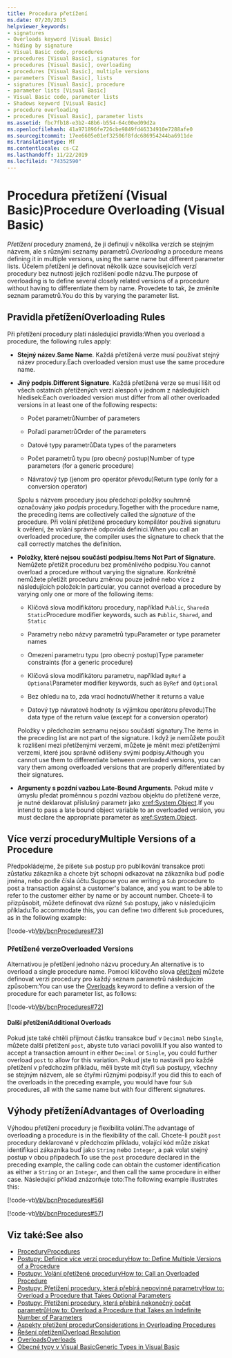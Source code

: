 ```yaml
---
title: Procedura přetížení
ms.date: 07/20/2015
helpviewer_keywords:
- signatures
- Overloads keyword [Visual Basic]
- hiding by signature
- Visual Basic code, procedures
- procedures [Visual Basic], signatures for
- procedures [Visual Basic], overloading
- procedures [Visual Basic], multiple versions
- parameters [Visual Basic], lists
- signatures [Visual Basic], procedure
- parameter lists [Visual Basic]
- Visual Basic code, parameter lists
- Shadows keyword [Visual Basic]
- procedure overloading
- procedures [Visual Basic], parameter lists
ms.assetid: fbc7fb18-e3b2-48b6-b554-64c00ed09d2a
ms.openlocfilehash: 41a971896fe726cbe9849fd46334910e7288afe0
ms.sourcegitcommit: 17ee6605e01ef32506f8fdc686954244ba6911de
ms.translationtype: MT
ms.contentlocale: cs-CZ
ms.lasthandoff: 11/22/2019
ms.locfileid: "74352590"
---
```

# <a name="procedure-overloading-visual-basic"></a><span data-ttu-id="60ac0-102">Procedura přetížení (Visual Basic)</span><span class="sxs-lookup"><span data-stu-id="60ac0-102">Procedure Overloading (Visual Basic)</span></span>

<span data-ttu-id="60ac0-103">*Přetížení* procedury znamená, že ji definují v několika verzích se stejným názvem, ale s různými seznamy parametrů.</span><span class="sxs-lookup"><span data-stu-id="60ac0-103">*Overloading* a procedure means defining it in multiple versions, using the same name but different parameter lists.</span></span> <span data-ttu-id="60ac0-104">Účelem přetížení je definovat několik úzce souvisejících verzí procedury bez nutnosti jejich rozlišení podle názvu.</span><span class="sxs-lookup"><span data-stu-id="60ac0-104">The purpose of overloading is to define several closely related versions of a procedure without having to differentiate them by name.</span></span> <span data-ttu-id="60ac0-105">Provedete to tak, že změníte seznam parametrů.</span><span class="sxs-lookup"><span data-stu-id="60ac0-105">You do this by varying the parameter list.</span></span>

## <a name="overloading-rules"></a><span data-ttu-id="60ac0-106">Pravidla přetížení</span><span class="sxs-lookup"><span data-stu-id="60ac0-106">Overloading Rules</span></span>

<span data-ttu-id="60ac0-107">Při přetížení procedury platí následující pravidla:</span><span class="sxs-lookup"><span data-stu-id="60ac0-107">When you overload a procedure, the following rules apply:</span></span>

- <span data-ttu-id="60ac0-108">**Stejný název**.</span><span class="sxs-lookup"><span data-stu-id="60ac0-108">**Same Name**.</span></span> <span data-ttu-id="60ac0-109">Každá přetížená verze musí používat stejný název procedury.</span><span class="sxs-lookup"><span data-stu-id="60ac0-109">Each overloaded version must use the same procedure name.</span></span>

- <span data-ttu-id="60ac0-110">**Jiný podpis**.</span><span class="sxs-lookup"><span data-stu-id="60ac0-110">**Different Signature**.</span></span> <span data-ttu-id="60ac0-111">Každá přetížená verze se musí lišit od všech ostatních přetížených verzí alespoň v jednom z následujících hledisek:</span><span class="sxs-lookup"><span data-stu-id="60ac0-111">Each overloaded version must differ from all other overloaded versions in at least one of the following respects:</span></span>

  - <span data-ttu-id="60ac0-112">Počet parametrů</span><span class="sxs-lookup"><span data-stu-id="60ac0-112">Number of parameters</span></span>

  - <span data-ttu-id="60ac0-113">Pořadí parametrů</span><span class="sxs-lookup"><span data-stu-id="60ac0-113">Order of the parameters</span></span>

  - <span data-ttu-id="60ac0-114">Datové typy parametrů</span><span class="sxs-lookup"><span data-stu-id="60ac0-114">Data types of the parameters</span></span>

  - <span data-ttu-id="60ac0-115">Počet parametrů typu (pro obecný postup)</span><span class="sxs-lookup"><span data-stu-id="60ac0-115">Number of type parameters (for a generic procedure)</span></span>

  - <span data-ttu-id="60ac0-116">Návratový typ (jenom pro operátor převodu)</span><span class="sxs-lookup"><span data-stu-id="60ac0-116">Return type (only for a conversion operator)</span></span>

  <span data-ttu-id="60ac0-117">Spolu s názvem procedury jsou předchozí položky souhrnně označovány jako *podpis* procedury.</span><span class="sxs-lookup"><span data-stu-id="60ac0-117">Together with the procedure name, the preceding items are collectively called the *signature* of the procedure.</span></span> <span data-ttu-id="60ac0-118">Při volání přetížené procedury kompilátor používá signaturu k ověření, že volání správně odpovídá definici.</span><span class="sxs-lookup"><span data-stu-id="60ac0-118">When you call an overloaded procedure, the compiler uses the signature to check that the call correctly matches the definition.</span></span>

- <span data-ttu-id="60ac0-119">**Položky, které nejsou součástí podpisu**.</span><span class="sxs-lookup"><span data-stu-id="60ac0-119">**Items Not Part of Signature**.</span></span> <span data-ttu-id="60ac0-120">Nemůžete přetížit proceduru bez proměnlivého podpisu.</span><span class="sxs-lookup"><span data-stu-id="60ac0-120">You cannot overload a procedure without varying the signature.</span></span> <span data-ttu-id="60ac0-121">Konkrétně nemůžete přetížit proceduru změnou pouze jedné nebo více z následujících položek:</span><span class="sxs-lookup"><span data-stu-id="60ac0-121">In particular, you cannot overload a procedure by varying only one or more of the following items:</span></span>

  - <span data-ttu-id="60ac0-122">Klíčová slova modifikátoru procedury, například `Public`, `Shared`a `Static`</span><span class="sxs-lookup"><span data-stu-id="60ac0-122">Procedure modifier keywords, such as `Public`, `Shared`, and `Static`</span></span>

  - <span data-ttu-id="60ac0-123">Parametry nebo názvy parametrů typu</span><span class="sxs-lookup"><span data-stu-id="60ac0-123">Parameter or type parameter names</span></span>

  - <span data-ttu-id="60ac0-124">Omezení parametru typu (pro obecný postup)</span><span class="sxs-lookup"><span data-stu-id="60ac0-124">Type parameter constraints (for a generic procedure)</span></span>

  - <span data-ttu-id="60ac0-125">Klíčová slova modifikátoru parametru, například `ByRef` a `Optional`</span><span class="sxs-lookup"><span data-stu-id="60ac0-125">Parameter modifier keywords, such as `ByRef` and `Optional`</span></span>

  - <span data-ttu-id="60ac0-126">Bez ohledu na to, zda vrací hodnotu</span><span class="sxs-lookup"><span data-stu-id="60ac0-126">Whether it returns a value</span></span>

  - <span data-ttu-id="60ac0-127">Datový typ návratové hodnoty (s výjimkou operátoru převodu)</span><span class="sxs-lookup"><span data-stu-id="60ac0-127">The data type of the return value (except for a conversion operator)</span></span>

  <span data-ttu-id="60ac0-128">Položky v předchozím seznamu nejsou součástí signatury.</span><span class="sxs-lookup"><span data-stu-id="60ac0-128">The items in the preceding list are not part of the signature.</span></span> <span data-ttu-id="60ac0-129">I když je nemůžete použít k rozlišení mezi přetíženými verzemi, můžete je měnit mezi přetíženými verzemi, které jsou správně odlišeny svými podpisy.</span><span class="sxs-lookup"><span data-stu-id="60ac0-129">Although you cannot use them to differentiate between overloaded versions, you can vary them among overloaded versions that are properly differentiated by their signatures.</span></span>

- <span data-ttu-id="60ac0-130">**Argumenty s pozdní vazbou**.</span><span class="sxs-lookup"><span data-stu-id="60ac0-130">**Late-Bound Arguments**.</span></span> <span data-ttu-id="60ac0-131">Pokud máte v úmyslu předat proměnnou s pozdní vazbou objektu do přetížené verze, je nutné deklarovat příslušný parametr jako <xref:System.Object>.</span><span class="sxs-lookup"><span data-stu-id="60ac0-131">If you intend to pass a late bound object variable to an overloaded version, you must declare the appropriate parameter as <xref:System.Object>.</span></span>

## <a name="multiple-versions-of-a-procedure"></a><span data-ttu-id="60ac0-132">Více verzí procedury</span><span class="sxs-lookup"><span data-stu-id="60ac0-132">Multiple Versions of a Procedure</span></span>

<span data-ttu-id="60ac0-133">Předpokládejme, že píšete `Sub` postup pro publikování transakce proti zůstatku zákazníka a chcete být schopni odkazovat na zákazníka buď podle jména, nebo podle čísla účtu.</span><span class="sxs-lookup"><span data-stu-id="60ac0-133">Suppose you are writing a `Sub` procedure to post a transaction against a customer's balance, and you want to be able to refer to the customer either by name or by account number.</span></span> <span data-ttu-id="60ac0-134">Chcete-li to přizpůsobit, můžete definovat dva různé `Sub` postupy, jako v následujícím příkladu:</span><span class="sxs-lookup"><span data-stu-id="60ac0-134">To accommodate this, you can define two different `Sub` procedures, as in the following example:</span></span>

[!code-vb[VbVbcnProcedures#73](~/samples/snippets/visualbasic/VS_Snippets_VBCSharp/VbVbcnProcedures/VB/Class1.vb#73)]

### <a name="overloaded-versions"></a><span data-ttu-id="60ac0-135">Přetížené verze</span><span class="sxs-lookup"><span data-stu-id="60ac0-135">Overloaded Versions</span></span>

<span data-ttu-id="60ac0-136">Alternativou je přetížení jednoho názvu procedury.</span><span class="sxs-lookup"><span data-stu-id="60ac0-136">An alternative is to overload a single procedure name.</span></span> <span data-ttu-id="60ac0-137">Pomocí klíčového slova [přetížení](../../../../visual-basic/language-reference/modifiers/overloads.md) můžete definovat verzi procedury pro každý seznam parametrů následujícím způsobem:</span><span class="sxs-lookup"><span data-stu-id="60ac0-137">You can use the [Overloads](../../../../visual-basic/language-reference/modifiers/overloads.md) keyword to define a version of the procedure for each parameter list, as follows:</span></span>

[!code-vb[VbVbcnProcedures#72](~/samples/snippets/visualbasic/VS_Snippets_VBCSharp/VbVbcnProcedures/VB/Class1.vb#72)]

#### <a name="additional-overloads"></a><span data-ttu-id="60ac0-138">Další přetížení</span><span class="sxs-lookup"><span data-stu-id="60ac0-138">Additional Overloads</span></span>

<span data-ttu-id="60ac0-139">Pokud jste také chtěli přijmout částku transakce buď v `Decimal` nebo `Single`, můžete další přetížení `post`, abyste tuto variaci povolili.</span><span class="sxs-lookup"><span data-stu-id="60ac0-139">If you also wanted to accept a transaction amount in either `Decimal` or `Single`, you could further overload `post` to allow for this variation.</span></span> <span data-ttu-id="60ac0-140">Pokud jste to nastavili pro každé přetížení v předchozím příkladu, měli byste mít čtyři `Sub` postupy, všechny se stejným názvem, ale se čtyřmi různými podpisy.</span><span class="sxs-lookup"><span data-stu-id="60ac0-140">If you did this to each of the overloads in the preceding example, you would have four `Sub` procedures, all with the same name but with four different signatures.</span></span>

## <a name="advantages-of-overloading"></a><span data-ttu-id="60ac0-141">Výhody přetížení</span><span class="sxs-lookup"><span data-stu-id="60ac0-141">Advantages of Overloading</span></span>

<span data-ttu-id="60ac0-142">Výhodou přetížení procedury je flexibilita volání.</span><span class="sxs-lookup"><span data-stu-id="60ac0-142">The advantage of overloading a procedure is in the flexibility of the call.</span></span> <span data-ttu-id="60ac0-143">Chcete-li použít `post` procedury deklarované v předchozím příkladu, volající kód může získat identifikaci zákazníka buď jako `String` nebo `Integer`, a pak volat stejný postup v obou případech.</span><span class="sxs-lookup"><span data-stu-id="60ac0-143">To use the `post` procedure declared in the preceding example, the calling code can obtain the customer identification as either a `String` or an `Integer`, and then call the same procedure in either case.</span></span> <span data-ttu-id="60ac0-144">Následující příklad znázorňuje toto:</span><span class="sxs-lookup"><span data-stu-id="60ac0-144">The following example illustrates this:</span></span>

[!code-vb[VbVbcnProcedures#56](~/samples/snippets/visualbasic/VS_Snippets_VBCSharp/VbVbcnProcedures/VB/Class1.vb#56)]

[!code-vb[VbVbcnProcedures#57](~/samples/snippets/visualbasic/VS_Snippets_VBCSharp/VbVbcnProcedures/VB/Class1.vb#57)]

## <a name="see-also"></a><span data-ttu-id="60ac0-145">Viz také:</span><span class="sxs-lookup"><span data-stu-id="60ac0-145">See also</span></span>

- [<span data-ttu-id="60ac0-146">Procedury</span><span class="sxs-lookup"><span data-stu-id="60ac0-146">Procedures</span></span>](./index.md)
- [<span data-ttu-id="60ac0-147">Postupy: Definice více verzí procedury</span><span class="sxs-lookup"><span data-stu-id="60ac0-147">How to: Define Multiple Versions of a Procedure</span></span>](./how-to-define-multiple-versions-of-a-procedure.md)
- [<span data-ttu-id="60ac0-148">Postupy: Volání přetížené procedury</span><span class="sxs-lookup"><span data-stu-id="60ac0-148">How to: Call an Overloaded Procedure</span></span>](./how-to-call-an-overloaded-procedure.md)
- [<span data-ttu-id="60ac0-149">Postupy: Přetížení procedury, která přebírá nepovinné parametry</span><span class="sxs-lookup"><span data-stu-id="60ac0-149">How to: Overload a Procedure that Takes Optional Parameters</span></span>](./how-to-overload-a-procedure-that-takes-optional-parameters.md)
- [<span data-ttu-id="60ac0-150">Postupy: Přetížení procedury, která přebírá nekonečný počet parametrů</span><span class="sxs-lookup"><span data-stu-id="60ac0-150">How to: Overload a Procedure that Takes an Indefinite Number of Parameters</span></span>](./how-to-overload-a-procedure-that-takes-an-indefinite-number-of-parameters.md)
- [<span data-ttu-id="60ac0-151">Aspekty přetížení procedur</span><span class="sxs-lookup"><span data-stu-id="60ac0-151">Considerations in Overloading Procedures</span></span>](./considerations-in-overloading-procedures.md)
- [<span data-ttu-id="60ac0-152">Řešení přetížení</span><span class="sxs-lookup"><span data-stu-id="60ac0-152">Overload Resolution</span></span>](./overload-resolution.md)
- [<span data-ttu-id="60ac0-153">Overloads</span><span class="sxs-lookup"><span data-stu-id="60ac0-153">Overloads</span></span>](../../../../visual-basic/language-reference/modifiers/overloads.md)
- [<span data-ttu-id="60ac0-154">Obecné typy v Visual Basic</span><span class="sxs-lookup"><span data-stu-id="60ac0-154">Generic Types in Visual Basic</span></span>](../../../../visual-basic/programming-guide/language-features/data-types/generic-types.md)
